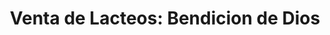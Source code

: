 ---
title: "Venta de Lacteos:  Bendicion de Dios"
url: /tonacatepeque/venta-de-lacteos-bendicion-de-dios/
shop: lácteos
---